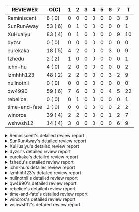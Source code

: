 |   REVIEWER    |  O(C)   | 1 | 2 | 3 | 4 | 5 | 6 | 7 | T  |
|---------------|---------|---|---|---|---|---|---|---|----|
| Reminiscent   |  8 ( 0) | 0 | 0 | 0 | 0 | 0 | 0 | 3 |  3 |
| SunRunAway    | 53 ( 6) | 0 | 1 | 0 | 0 | 0 | 0 | 0 |  1 |
| XuHuaiyu      | 83 ( 4) | 0 | 1 | 0 | 0 | 0 | 0 | 9 | 10 |
| dyzsr         |  0 ( 0) | 0 | 0 | 0 | 0 | 0 | 0 | 0 |  0 |
| eurekaka      | 18 ( 5) | 4 | 2 | 0 | 0 | 0 | 3 | 0 |  9 |
| fzhedu        |  2 ( 2) | 1 | 0 | 0 | 0 | 0 | 0 | 0 |  1 |
| ichn-hu       |  4 ( 0) | 2 | 0 | 0 | 0 | 0 | 0 | 0 |  2 |
| lzmhhh123     | 48 ( 2) | 2 | 2 | 0 | 0 | 0 | 3 | 2 |  9 |
| nullnotnil    |  0 ( 0) | 0 | 0 | 0 | 0 | 0 | 0 | 0 |  0 |
| qw4990        | 59 ( 6) | 7 | 6 | 0 | 0 | 0 | 4 | 5 | 22 |
| rebelice      |  0 ( 0) | 0 | 1 | 0 | 0 | 0 | 0 | 0 |  1 |
| time-and-fate |  2 ( 0) | 0 | 0 | 0 | 0 | 0 | 0 | 2 |  2 |
| winoros       | 39 ( 4) | 2 | 2 | 0 | 0 | 0 | 1 | 2 |  7 |
| wshwsh12      | 14 ( 4) | 3 | 0 | 0 | 0 | 0 | 0 | 6 |  9 |


<details> 
  <summary>Reminiscent's detailed review report</summary> 

## To Be Reviewed

|    REPO    |                                                               PR                                                                | C | LASTED |
|------------|---------------------------------------------------------------------------------------------------------------------------------|---|--------|
| tidb/21137 | [executor: specially handle empty input for apply's outer child aggregate (#20544)](https://github.com/pingcap/tidb/pull/21137) |   | 47d20h |
| tidb/21550 | [planner : fix unsigned_decimal_col=-int_cnst access index (#21198)](https://github.com/pingcap/tidb/pull/21550)                |   | 28d20h |
| tidb/21614 | [planner: do not propagate column eq with different column types (#21495)](https://github.com/pingcap/tidb/pull/21614)          |   | 27d14h |
| tidb/21896 | [planner: fix union doesn't handle collate correctly (#21854)](https://github.com/pingcap/tidb/pull/21896)                      |   | 15d19h |
| tidb/21936 | [expression: fix wrong type inferring for ceiling function. (#21920)](https://github.com/pingcap/tidb/pull/21936)               |   | 14d17h |
| tidb/21957 | [planner: fix unknown columns in join using below agg (#21922)](https://github.com/pingcap/tidb/pull/21957)                     |   | 13d23h |
| tidb/21964 | [planner: add plancodec id for all type TableScan/IndexScan. (#21935)](https://github.com/pingcap/tidb/pull/21964)              |   | 13d18h |
| tidb/22182 | [bindinfo: avoid duplicate bindings caused by concurrent baseline capture](https://github.com/pingcap/tidb/pull/22182)          |   | 18h    |


## Reviewed in Last 7 Days

|    REPO    |                                                             PR                                                              | C | D | R  |
|------------|-----------------------------------------------------------------------------------------------------------------------------|---|---|----|
| tidb/22104 | [executor: fix incompatible escape behaviors in `select into outfile` (#22100)](https://github.com/pingcap/tidb/pull/22104) |   | 7 | 0h |
| tidb/22103 | [executor: fix incompatible escape behaviors in `select into outfile` (#22100)](https://github.com/pingcap/tidb/pull/22103) |   | 7 | 0h |
| tidb/22100 | [executor: fix incompatible escape behaviors in `select into outfile`](https://github.com/pingcap/tidb/pull/22100)          |   | 7 | 0h |


</details> 


<details> 
  <summary>SunRunAway's detailed review report</summary> 

## To Be Reviewed

|     REPO     |                                                                      PR                                                                       | C | LASTED  |
|--------------|-----------------------------------------------------------------------------------------------------------------------------------------------|---|---------|
| docs-cn/4913 | [explain: add indexes](https://github.com/pingcap/docs-cn/pull/4913)                                                                          |   | 50d18h  |
| tidb/15370   | [planner,executor: Refactor Shuffle and implement parallel Sort](https://github.com/pingcap/tidb/pull/15370)                                  | Y | 297d19h |
| docs-cn/4933 | [explain: add joins](https://github.com/pingcap/docs-cn/pull/4933)                                                                            |   | 46d20h  |
| tidb/15462   | [executor: implement `graceHashJoin`](https://github.com/pingcap/tidb/pull/15462)                                                             | Y | 293d18h |
| tidb/16967   | [executor: Refactor Shuffle and implement parallel sort (executor part)](https://github.com/pingcap/tidb/pull/16967)                          | Y | 248d10h |
| tidb/17238   | [*: refactor table.Allocator to improve readability](https://github.com/pingcap/tidb/pull/17238)                                              |   | 235d18h |
| tidb/19120   | [executor: Concurrently fetch chunks and insert them to a concurrent hash table in hash build](https://github.com/pingcap/tidb/pull/19120)    |   | 147d21h |
| tidb/19178   | [executor: Refactor probe channel](https://github.com/pingcap/tidb/pull/19178)                                                                |   | 145d17h |
| tidb/19347   | [executor: support new syntax `create/drop binding for digest` for tidb dashboard usage](https://github.com/pingcap/tidb/pull/19347)          |   | 137d23h |
| tidb/19807   | [executor: parallel evaluation for hash aggregate distinct](https://github.com/pingcap/tidb/pull/19807)                                       |   | 123d11h |
| tidb/19900   | [executor: enable inline projection for sort&topN](https://github.com/pingcap/tidb/pull/19900)                                                | Y | 118d18h |
| tidb/20140   | [expressions: Support `bin-to-uuid` and `uuid-to-bin`](https://github.com/pingcap/tidb/pull/20140)                                            |   | 105d22h |
| tidb/20220   | [*: new secondary index value format](https://github.com/pingcap/tidb/pull/20220)                                                             |   | 102d17h |
| tidb/20316   | [docs/design: add design doc for index usage information](https://github.com/pingcap/tidb/pull/20316)                                         |   | 97d17h  |
| tidb/20335   | [planner, executor: enable inline projection for Selection](https://github.com/pingcap/tidb/pull/20335)                                       | Y | 94d18h  |
| tidb/20360   | [planner: refine explain info for batch cop](https://github.com/pingcap/tidb/pull/20360)                                                      |   | 88d22h  |
| tidb/20397   | [parser: replace ast.SelectLockInShareMode with ast.SelectLockForShare](https://github.com/pingcap/tidb/pull/20397)                           |   | 86d18h  |
| tidb/20615   | [utils: Avoid panic when getting memory](https://github.com/pingcap/tidb/pull/20615)                                                          |   | 74d2h   |
| tidb/20689   | [expression: make TIME function compatible with MySQL (#19158)](https://github.com/pingcap/tidb/pull/20689)                                   |   | 69d21h  |
| tidb/20752   | [*: trace statsCache and preparePlanCache by Global memory tracker.](https://github.com/pingcap/tidb/pull/20752)                              |   | 64d23h  |
| tidb/20765   | [planner: support stable result mode](https://github.com/pingcap/tidb/pull/20765)                                                             |   | 64d17h  |
| tidb/21137   | [executor: specially handle empty input for apply's outer child aggregate (#20544)](https://github.com/pingcap/tidb/pull/21137)               |   | 47d20h  |
| tidb/21207   | [planner: fix the inappropriate out-of-range range estimation rule](https://github.com/pingcap/tidb/pull/21207)                               |   | 43d19h  |
| tidb/21277   | [executor: fix split table with large integers](https://github.com/pingcap/tidb/pull/21277)                                                   |   | 41d20h  |
| tidb/21310   | [types: convert string to MySQL BIT correctly](https://github.com/pingcap/tidb/pull/21310)                                                    |   | 40d22h  |
| tidb/21364   | [expression: Add test cases to cover the cases when invalid int value is casted as TIME (#18653)](https://github.com/pingcap/tidb/pull/21364) |   | 37d1h   |
| tidb/21381   | [*: optimize analyze cluster index table](https://github.com/pingcap/tidb/pull/21381)                                                         |   | 36d17h  |
| tidb/21386   | [expression: Disable cast decimal as string push down to TiFlash](https://github.com/pingcap/tidb/pull/21386)                                 |   | 36d16h  |
| tidb/21443   | [*: Let binary literal can be convert to enum and set (#20789)](https://github.com/pingcap/tidb/pull/21443)                                   |   | 34d14h  |
| tidb/21504   | [planner: fix invalid convert type in between...and... (#19820)](https://github.com/pingcap/tidb/pull/21504)                                  | Y | 32d15h  |
| tidb/21546   | [planner: do not push down the aggregation function with correlated column (#21453)](https://github.com/pingcap/tidb/pull/21546)              |   | 28d23h  |
| tidb/21573   | [expression: fix incorrect result of IsTrue function for time types (#21534)](https://github.com/pingcap/tidb/pull/21573)                     |   | 28d13h  |
| tidb/21810   | [expression: handle hybrid field types for where clause (#21724)](https://github.com/pingcap/tidb/pull/21810)                                 |   | 21d18h  |
| tidb/21813   | [expression: handle tp.flen overflow in to_base64 function (#20947)](https://github.com/pingcap/tidb/pull/21813)                              |   | 21d17h  |
| tidb/21834   | [planner: enhanced index range calculation plan](https://github.com/pingcap/tidb/pull/21834)                                                  |   | 20d19h  |
| tidb/21876   | [planner: bypass the DNF restriction if index merge hint is specified (#20799)](https://github.com/pingcap/tidb/pull/21876)                   |   | 18d20h  |
| tidb/21877   | [planner: fix correlated aggregates which should be evaluated in outer query (#21431)](https://github.com/pingcap/tidb/pull/21877)            |   | 18d19h  |
| tidb/21878   | [planner: do not push down lock to pointGet/bacthPointGet when selection exists](https://github.com/pingcap/tidb/pull/21878)                  |   | 18d18h  |
| tidb/21890   | [*: redact some error code, part(3/3) (#21866)](https://github.com/pingcap/tidb/pull/21890)                                                   |   | 16d15h  |
| tidb/21936   | [expression: fix wrong type inferring for ceiling function. (#21920)](https://github.com/pingcap/tidb/pull/21936)                             |   | 14d17h  |
| tidb/21956   | [planner/preprocessor: disallow into-outfile clause in some place](https://github.com/pingcap/tidb/pull/21956)                                |   | 13d23h  |
| tidb/21960   | [types: Regard `TypeNewDecimal` as not a `hasVariantFieldLength` type. (#21849)](https://github.com/pingcap/tidb/pull/21960)                  |   | 13d21h  |
| tidb/22026   | [expression: separated arithmeticPlusIntSig](https://github.com/pingcap/tidb/pull/22026)                                                      |   | 11d20h  |
| tidb/22043   | [planner, executor: enhance the limit pushdown rule.](https://github.com/pingcap/tidb/pull/22043)                                             |   | 9d11h   |
| tidb/22089   | [executor: fix signed cluster index behavior (#22085)](https://github.com/pingcap/tidb/pull/22089)                                            |   | 6d23h   |
| tidb/22104   | [executor: fix incompatible escape behaviors in `select into outfile` (#22100)](https://github.com/pingcap/tidb/pull/22104)                   |   | 6d17h   |
| tidb/22106   | [executor: avoid log duplicate index name in slow-log (#22057)](https://github.com/pingcap/tidb/pull/22106)                                   |   | 6d14h   |
| tidb/22107   | [executor: avoid log duplicate index name in slow-log (#22057)](https://github.com/pingcap/tidb/pull/22107)                                   |   | 6d14h   |
| tidb/22114   | [test: fix globalkilltest (#21987)](https://github.com/pingcap/tidb/pull/22114)                                                               |   | 6d12h   |
| tidb/22120   | [executor: fix `update ignore` into not exists partition (#21984)](https://github.com/pingcap/tidb/pull/22120)                                |   | 5d23h   |
| tidb/22136   | [executor: improve the runtime stats of index lookup reader (#21982)](https://github.com/pingcap/tidb/pull/22136)                             |   | 5d17h   |
| tidb/22152   | [planner: check index valid while forUpdateRead](https://github.com/pingcap/tidb/pull/22152)                                                  |   | 1d18h   |
| tidb/22181   | [planner, expression: fix error when using IN combined with subquery (#22080)](https://github.com/pingcap/tidb/pull/22181)                    |   | 18h     |


## Reviewed in Last 7 Days

|   REPO    |                                     PR                                     | C | D |   R   |
|-----------|----------------------------------------------------------------------------|---|---|-------|
| docs/4565 | [tidb: add doc for global kill](https://github.com/pingcap/docs/pull/4565) |   | 2 | 2d14h |


</details> 


<details> 
  <summary>XuHuaiyu's detailed review report</summary> 

## To Be Reviewed

|    REPO    |                                                                              PR                                                                              | C | LASTED  |
|------------|--------------------------------------------------------------------------------------------------------------------------------------------------------------|---|---------|
| tidb/19292 | [planner: suppport left join in join reorder](https://github.com/pingcap/tidb/pull/19292)                                                                    |   | 139d17h |
| docs/4565  | [tidb: add doc for global kill](https://github.com/pingcap/docs/pull/4565)                                                                                   |   | 4d9h    |
| tidb/19900 | [executor: enable inline projection for sort&topN](https://github.com/pingcap/tidb/pull/19900)                                                               | Y | 118d18h |
| tidb/20040 | [planner, expression: take NullFlag into consideration when optimize the `int non-const` <cmp > `non-int const`](https://github.com/pingcap/tidb/pull/20040) | Y | 111d14h |
| tidb/20140 | [expressions: Support `bin-to-uuid` and `uuid-to-bin`](https://github.com/pingcap/tidb/pull/20140)                                                           |   | 105d22h |
| tidb/20311 | [expression: fix overflow error when convert bit to int64 (#20266)](https://github.com/pingcap/tidb/pull/20311)                                              |   | 97d21h  |
| tidb/20350 | [executor: support read global indexes in IndexMergeReader and index join](https://github.com/pingcap/tidb/pull/20350)                                       | Y | 91d14h  |
| tidb/20505 | [*: Add metrics for oom-action and sql memory usage.](https://github.com/pingcap/tidb/pull/20505)                                                            |   | 78d19h  |
| tidb/20576 | [*: fix stats feedback after tableReader handle multiple ranges](https://github.com/pingcap/tidb/pull/20576)                                                 |   | 76d13h  |
| tidb/20613 | [executor: fix issue of hash join fetch time inaccurate](https://github.com/pingcap/tidb/pull/20613)                                                         |   | 74d13h  |
| tidb/20752 | [*: trace statsCache and preparePlanCache by Global memory tracker.](https://github.com/pingcap/tidb/pull/20752)                                             |   | 64d23h  |
| tidb/20790 | [collation: add pinyin collation for chinese charset support](https://github.com/pingcap/tidb/pull/20790)                                                    |   | 63d21h  |
| tidb/20793 | [planner, executor: enable inline projection for Apply](https://github.com/pingcap/tidb/pull/20793)                                                          |   | 63d21h  |
| tidb/20905 | [planner: fix statement-optimize not work in `TryFastPlan`](https://github.com/pingcap/tidb/pull/20905)                                                      |   | 60d17h  |
| tidb/20972 | [expression: POC implementation of Vitess hashing algorithm.](https://github.com/pingcap/tidb/pull/20972)                                                    |   | 56d1h   |
| tidb/21064 | [planner, executor: fix cast not check error](https://github.com/pingcap/tidb/pull/21064)                                                                    |   | 51d9h   |
| tidb/21149 | [executor:Add runtime stat for IndexMergeReaderExecutor (#20653)](https://github.com/pingcap/tidb/pull/21149)                                                |   | 47d15h  |
| tidb/21155 | [util/chunk: fix slice out of bound panic](https://github.com/pingcap/tidb/pull/21155)                                                                       |   | 47d12h  |
| tidb/21228 | [executor: return the result immediately when combining LIMIT row_count with DISTINCT](https://github.com/pingcap/tidb/pull/21228)                           |   | 43d14h  |
| tidb/21304 | [executor: Add the HashAggExec runtime information (#20577)](https://github.com/pingcap/tidb/pull/21304)                                                     |   | 41d12h  |
| tidb/21334 | [*: make rollback work on user-defined variables](https://github.com/pingcap/tidb/pull/21334)                                                                |   | 40d14h  |
| tidb/21340 | [executor: initialize expensive query handler on domain creation](https://github.com/pingcap/tidb/pull/21340)                                                |   | 40d0h   |
| tidb/21425 | [planner: natural join not consider rowid and null eq not propagate (#21328)](https://github.com/pingcap/tidb/pull/21425)                                    |   | 34d22h  |
| tidb/21459 | [planner: push down projection for tiflash](https://github.com/pingcap/tidb/pull/21459)                                                                      |   | 33d22h  |
| tidb/21473 | [ddl: check the generated column offset when modifies column (#21458)](https://github.com/pingcap/tidb/pull/21473)                                           |   | 33d17h  |
| tidb/21476 | [planner: check for decimal format in cast expr (#20836)](https://github.com/pingcap/tidb/pull/21476)                                                        |   | 33d16h  |
| tidb/21477 | [planner: check for decimal format in cast expr (#20836)](https://github.com/pingcap/tidb/pull/21477)                                                        |   | 33d16h  |
| tidb/21483 | [executor, store/tikv: locks exist keys for point_get & batch_point_get (#21229)](https://github.com/pingcap/tidb/pull/21483)                                |   | 33d13h  |
| tidb/21488 | [planner: fix ambiguous field when resolve having expr  (#21165)](https://github.com/pingcap/tidb/pull/21488)                                                |   | 32d23h  |
| tidb/21504 | [planner: fix invalid convert type in between...and... (#19820)](https://github.com/pingcap/tidb/pull/21504)                                                 | Y | 32d15h  |
| tidb/21532 | [expression: set IsBooleanFlag for boolean scalar functions (#20706)](https://github.com/pingcap/tidb/pull/21532)                                            |   | 29d17h  |
| tidb/21536 | [executor: add slow-log file meta cache to avoid repeat read file meta information](https://github.com/pingcap/tidb/pull/21536)                              |   | 29d15h  |
| tidb/21550 | [planner : fix unsigned_decimal_col=-int_cnst access index (#21198)](https://github.com/pingcap/tidb/pull/21550)                                             |   | 28d20h  |
| tidb/21564 | [ddl: fix Incorrect behavior of NO_ZERO_DATE when altering table](https://github.com/pingcap/tidb/pull/21564)                                                |   | 28d16h  |
| tidb/21573 | [expression: fix incorrect result of IsTrue function for time types (#21534)](https://github.com/pingcap/tidb/pull/21573)                                    |   | 28d13h  |
| tidb/21590 | [expression: fix compatibility behaviors in sec_to_time with MySQL  (#21555)](https://github.com/pingcap/tidb/pull/21590)                                    |   | 27d21h  |
| tidb/21593 | [expression: fix convert number base for hybrid type (#21554)](https://github.com/pingcap/tidb/pull/21593)                                                   |   | 27d20h  |
| tidb/21602 | [expression: not evaluate time addition for timestamp with 2 args if 1st arg's year is zero (#21572)](https://github.com/pingcap/tidb/pull/21602)            |   | 27d17h  |
| tidb/21608 | [expression: fix error "invalid time format: '{0 0 0 0 0 0 0}'" for timestampAdd (#21591)](https://github.com/pingcap/tidb/pull/21608)                       |   | 27d16h  |
| tidb/21610 | [*: remove needless InInsertStmt (#19787)](https://github.com/pingcap/tidb/pull/21610)                                                                       |   | 27d15h  |
| tidb/21614 | [planner: do not propagate column eq with different column types (#21495)](https://github.com/pingcap/tidb/pull/21614)                                       |   | 27d14h  |
| tidb/21626 | [test: convert test to benchmard test to make ci stable (#21616)](https://github.com/pingcap/tidb/pull/21626)                                                |   | 26d23h  |
| tidb/21635 | [expression: handle invalid argument for addtime and subtime function  (#21600)](https://github.com/pingcap/tidb/pull/21635)                                 |   | 26d20h  |
| tidb/21673 | [expression, types: fix unexpected result from TIME() when fsp digits > 6 (#21652)](https://github.com/pingcap/tidb/pull/21673)                              |   | 25d17h  |
| tidb/21676 | [expression: fix compatibility of extract day_time unit functions (#21601)](https://github.com/pingcap/tidb/pull/21676)                                      |   | 25d17h  |
| tidb/21680 | [planner: report error when ORDER BY conflicts with DISTINCT (#21286)](https://github.com/pingcap/tidb/pull/21680)                                           |   | 25d16h  |
| tidb/21697 | [planner: check for only_full_group_by in ORDER BY and HAVING (#21216)](https://github.com/pingcap/tidb/pull/21697)                                          |   | 22d20h  |
| tidb/21711 | [expression: Fix unexpected panic when using IF function. (#21132)](https://github.com/pingcap/tidb/pull/21711)                                              |   | 22d17h  |
| tidb/21714 | [planner: fix the coercibility of the cast function (#21705)](https://github.com/pingcap/tidb/pull/21714)                                                    |   | 22d17h  |
| tidb/21718 | [types: fix compare object json type (#21703)](https://github.com/pingcap/tidb/pull/21718)                                                                   |   | 22d16h  |
| tidb/21785 | [types: fix compare float64 with float64 in json (#21709)](https://github.com/pingcap/tidb/pull/21785)                                                       |   | 21d22h  |
| tidb/21808 | [planner: fix the fail when we compare multi fields in the subquery (#21699)](https://github.com/pingcap/tidb/pull/21808)                                    |   | 21d18h  |
| tidb/21810 | [expression: handle hybrid field types for where clause (#21724)](https://github.com/pingcap/tidb/pull/21810)                                                |   | 21d18h  |
| tidb/21813 | [expression: handle tp.flen overflow in to_base64 function (#20947)](https://github.com/pingcap/tidb/pull/21813)                                             |   | 21d17h  |
| tidb/21839 | [planner/core: add 'split table using statistics' statement](https://github.com/pingcap/tidb/pull/21839)                                                     |   | 20d15h  |
| tidb/21853 | [expression: fix compatibility behaviors in time_format with MySQL (#21559)](https://github.com/pingcap/tidb/pull/21853)                                     |   | 19d19h  |
| tidb/21870 | [types: report error for json object with key length >= 65536 (#21779)](https://github.com/pingcap/tidb/pull/21870)                                          |   | 18d23h  |
| tidb/21874 | [expression:truncate decimal value instead of return error (#21691)](https://github.com/pingcap/tidb/pull/21874)                                             |   | 18d20h  |
| tidb/21877 | [planner: fix correlated aggregates which should be evaluated in outer query (#21431)](https://github.com/pingcap/tidb/pull/21877)                           |   | 18d19h  |
| tidb/21896 | [planner: fix union doesn't handle collate correctly (#21854)](https://github.com/pingcap/tidb/pull/21896)                                                   |   | 15d19h  |
| tidb/21916 | [server: double type column from table should ignore its decimal (#21788)](https://github.com/pingcap/tidb/pull/21916)                                       |   | 14d23h  |
| tidb/21924 | [expression: fix type infer for tidb's builtin compare(least and greatest) (#21150)](https://github.com/pingcap/tidb/pull/21924)                             |   | 14d19h  |
| tidb/21936 | [expression: fix wrong type inferring for ceiling function. (#21920)](https://github.com/pingcap/tidb/pull/21936)                                            |   | 14d17h  |
| tidb/21957 | [planner: fix unknown columns in join using below agg (#21922)](https://github.com/pingcap/tidb/pull/21957)                                                  |   | 13d23h  |
| tidb/21958 | [expression: fix comparing json with string (#21903)](https://github.com/pingcap/tidb/pull/21958)                                                            |   | 13d22h  |
| tidb/21964 | [planner: add plancodec id for all type TableScan/IndexScan. (#21935)](https://github.com/pingcap/tidb/pull/21964)                                           |   | 13d18h  |
| tidb/21972 | [executor: throw error when prepared statement is execute, deallocate or prepare (#21962)](https://github.com/pingcap/tidb/pull/21972)                       |   | 13d16h  |
| tidb/22013 | [executor: fix unstable test Issue16696 (#22009)](https://github.com/pingcap/tidb/pull/22013)                                                                |   | 12d17h  |
| tidb/22014 | [executor: fix unstable test Issue16696 (#22009)](https://github.com/pingcap/tidb/pull/22014)                                                                |   | 12d17h  |
| tidb/22107 | [executor: avoid log duplicate index name in slow-log (#22057)](https://github.com/pingcap/tidb/pull/22107)                                                  |   | 6d14h   |
| tidb/22118 | [planner: check if columns count matches for batch point get in TryFastPlan (#22044)](https://github.com/pingcap/tidb/pull/22118)                            |   | 5d23h   |
| tidb/22119 | [executor: fix `update ignore` into not exists partition (#21984)](https://github.com/pingcap/tidb/pull/22119)                                               |   | 5d23h   |
| tidb/22120 | [executor: fix `update ignore` into not exists partition (#21984)](https://github.com/pingcap/tidb/pull/22120)                                               |   | 5d23h   |
| tidb/22131 | [privilege: remove leading and trailing space when create user and role](https://github.com/pingcap/tidb/pull/22131)                                         |   | 5d19h   |
| tidb/22136 | [executor: improve the runtime stats of index lookup reader (#21982)](https://github.com/pingcap/tidb/pull/22136)                                            |   | 5d17h   |
| tidb/22141 | [store: trace `loadRegion` to see the PD region cache loading (#22092)](https://github.com/pingcap/tidb/pull/22141)                                          |   | 2d0h    |
| tidb/22142 | [store: trace `loadRegion` to see the PD region cache loading (#22092)](https://github.com/pingcap/tidb/pull/22142)                                          |   | 2d0h    |
| tidb/22143 | [expression: return correct results for user variables of datetime type (#22078)](https://github.com/pingcap/tidb/pull/22143)                                |   | 1d23h   |
| tidb/22148 | [session: set process info before building plan (#22101)](https://github.com/pingcap/tidb/pull/22148)                                                        |   | 1d19h   |
| tidb/22149 | [session: set process info before building plan (#22101)](https://github.com/pingcap/tidb/pull/22149)                                                        |   | 1d19h   |
| tidb/22153 | [executor: refine bigint unsigned primary key duplicate error](https://github.com/pingcap/tidb/pull/22153)                                                   |   | 1d18h   |
| tidb/22173 | [expression: fix unexpected panic when doing isNullRejected check](https://github.com/pingcap/tidb/pull/22173)                                               |   | 21h     |
| tidb/22186 | [executor: fix select into outfile with year type column has no data (#22175)](https://github.com/pingcap/tidb/pull/22186)                                   |   | 16h     |


## Reviewed in Last 7 Days

|    REPO    |                                                               PR                                                               | C | D |   R   |
|------------|--------------------------------------------------------------------------------------------------------------------------------|---|---|-------|
| tidb/22101 | [session: set process info before building plan](https://github.com/pingcap/tidb/pull/22101)                                   |   | 2 | 4d18h |
| tidb/22111 | [config, session: promise the compatibility of oom-action when upgrading (#22102)](https://github.com/pingcap/tidb/pull/22111) |   | 7 | 1h    |
| tidb/22115 | [util: add cache for mem info in container (#22109)](https://github.com/pingcap/tidb/pull/22115)                               |   | 7 | 0h    |
| tidb/22112 | [bootstrap: add mysql.user columns for parser#1121 (#21856)](https://github.com/pingcap/tidb/pull/22112)                       |   | 7 | 0h    |
| tidb/22104 | [executor: fix incompatible escape behaviors in `select into outfile` (#22100)](https://github.com/pingcap/tidb/pull/22104)    |   | 7 | 2h    |
| tidb/22103 | [executor: fix incompatible escape behaviors in `select into outfile` (#22100)](https://github.com/pingcap/tidb/pull/22103)    |   | 7 | 2h    |
| tidb/22100 | [executor: fix incompatible escape behaviors in `select into outfile`](https://github.com/pingcap/tidb/pull/22100)             |   | 7 | 0h    |
| tidb/22095 | [select into outfile `untime error: index out of range` (#22038)](https://github.com/pingcap/tidb/pull/22095)                  |   | 7 | 1h    |
| tidb/22094 | [select into outfile `untime error: index out of range` (#22038)](https://github.com/pingcap/tidb/pull/22094)                  |   | 7 | 1h    |
| tidb/22038 | [select into outfile `untime error: index out of range`](https://github.com/pingcap/tidb/pull/22038)                           |   | 7 | 4d17h |


</details> 


<details> 
  <summary>dyzsr's detailed review report</summary> 

## To Be Reviewed

| REPO | PR | C | LASTED |
|------|----|---|--------|


## Reviewed in Last 7 Days

| REPO | PR | C | D | R |
|------|----|---|---|---|


</details> 


<details> 
  <summary>eurekaka's detailed review report</summary> 

## To Be Reviewed

|    REPO    |                                                                  PR                                                                  | C | LASTED  |
|------------|--------------------------------------------------------------------------------------------------------------------------------------|---|---------|
| tidb/14729 | [planner: fix constant propagation for PredicatePushDown](https://github.com/pingcap/tidb/pull/14729)                                | Y | 329d18h |
| tidb/14831 | [planner/cascades: add implementationRule for IndexLookUpJoin](https://github.com/pingcap/tidb/pull/14831)                           |   | 322d18h |
| tidb/15090 | [planner/cascades: refine the row count estimation of TiKV layer Selection](https://github.com/pingcap/tidb/pull/15090)              |   | 308d18h |
| tidb/15157 | [planner/cascades: implement `HashCode` method for all the LogicalPlans](https://github.com/pingcap/tidb/pull/15157)                 | Y | 306d15h |
| tidb/15335 | [planner/cascades: add transformation rule PullAggregationUpApply & EliminateMaxOneRow](https://github.com/pingcap/tidb/pull/15335)  |   | 299d18h |
| tidb/15370 | [planner,executor: Refactor Shuffle and implement parallel Sort](https://github.com/pingcap/tidb/pull/15370)                         | Y | 297d19h |
| tidb/17276 | [planner/cascades: add rule InjectProjectionBelowSort](https://github.com/pingcap/tidb/pull/17276)                                   | Y | 232d9h  |
| tidb/18882 | [planner, executor: add explain for `MetricSummaryTableExtractor`](https://github.com/pingcap/tidb/pull/18882)                       | Y | 159d18h |
| tidb/19347 | [executor: support new syntax `create/drop binding for digest` for tidb dashboard usage](https://github.com/pingcap/tidb/pull/19347) |   | 137d23h |
| tidb/20580 | [statistics: add bucket ndv for index histogram](https://github.com/pingcap/tidb/pull/20580)                                         |   | 75d21h  |
| tidb/20877 | [statistics: collect index usage information](https://github.com/pingcap/tidb/pull/20877)                                            |   | 61d17h  |
| tidb/21444 | [planner: ignore anonymous index while tiflash replica is available](https://github.com/pingcap/tidb/pull/21444)                     |   | 34d12h  |
| tidb/21459 | [planner: push down projection for tiflash](https://github.com/pingcap/tidb/pull/21459)                                              |   | 33d22h  |
| tidb/21488 | [planner: fix ambiguous field when resolve having expr  (#21165)](https://github.com/pingcap/tidb/pull/21488)                        |   | 32d23h  |
| tidb/21573 | [expression: fix incorrect result of IsTrue function for time types (#21534)](https://github.com/pingcap/tidb/pull/21573)            |   | 28d13h  |
| tidb/21680 | [planner: report error when ORDER BY conflicts with DISTINCT (#21286)](https://github.com/pingcap/tidb/pull/21680)                   |   | 25d16h  |
| tidb/21697 | [planner: check for only_full_group_by in ORDER BY and HAVING (#21216)](https://github.com/pingcap/tidb/pull/21697)                  |   | 22d20h  |
| tidb/21994 | [range: fix overflow value access index ](https://github.com/pingcap/tidb/pull/21994)                                                |   | 12d23h  |


## Reviewed in Last 7 Days

|    REPO     |                                                              PR                                                               | C | D |   R    |
|-------------|-------------------------------------------------------------------------------------------------------------------------------|---|---|--------|
| tidb/22169  | [statistics: fix stack overflow when use DNF expr immediately after add column](https://github.com/pingcap/tidb/pull/22169)   |   | 1 | 4h     |
| tidb/21275  | [*: rewrite origin SQL with default DB for SQL bindings](https://github.com/pingcap/tidb/pull/21275)                          |   | 1 | 41d3h  |
| tidb/14412  | [executor, planner: ON DUPLICATE UPDATE can refer to un-project col](https://github.com/pingcap/tidb/pull/14412)              |   | 1 | 362d0h |
| tidb/22080  | [planner, expression: fix error when using IN combined with subquery](https://github.com/pingcap/tidb/pull/22080)             |   | 1 | 6d17h  |
| tidb/22086  | [planner/core: fix a bug of adding enforcer.](https://github.com/pingcap/tidb/pull/22086)                                     |   | 2 | 5d17h  |
| parser/1146 | [yy_parser: enable supportWindowFunc by default (#986)](https://github.com/pingcap/parser/pull/1146)                          |   | 2 | 0h     |
| tidb/22124  | [planner: avoid using index_merge when there are multiple table filters (#22122)](https://github.com/pingcap/tidb/pull/22124) |   | 6 | 0h     |
| tidb/22125  | [planner: avoid using index_merge when there are multiple table filters (#22122)](https://github.com/pingcap/tidb/pull/22125) |   | 6 | 0h     |
| tidb/22122  | [planner: avoid using index_merge when there are multiple table filters](https://github.com/pingcap/tidb/pull/22122)          |   | 6 | 1h     |


</details> 


<details> 
  <summary>fzhedu's detailed review report</summary> 

## To Be Reviewed

|    REPO    |                                                   PR                                                   | C | LASTED  |
|------------|--------------------------------------------------------------------------------------------------------|---|---------|
| tidb/19845 | [expression:fix FORMAT compatibility issue #11206](https://github.com/pingcap/tidb/pull/19845)         | Y | 120d16h |
| tidb/20117 | [optimizer: fix issue on incorrect result of natural join](https://github.com/pingcap/tidb/pull/20117) | Y | 106d21h |


## Reviewed in Last 7 Days

|    REPO    |                                                 PR                                                 | C | D |   R   |
|------------|----------------------------------------------------------------------------------------------------|---|---|-------|
| tidb/22053 | [execution: support explain analyze in mpp execution.](https://github.com/pingcap/tidb/pull/22053) |   | 1 | 7d23h |


</details> 


<details> 
  <summary>ichn-hu's detailed review report</summary> 

## To Be Reviewed

|    REPO    |                                                            PR                                                            | C | LASTED  |
|------------|--------------------------------------------------------------------------------------------------------------------------|---|---------|
| tidb/18312 | [expression: fix compatible problem with mysql when parse datetime](https://github.com/pingcap/tidb/pull/18312)          |   | 188d17h |
| tidb/21676 | [expression: fix compatibility of extract day_time unit functions (#21601)](https://github.com/pingcap/tidb/pull/21676)  |   | 25d17h  |
| tidb/21850 | [expression: add implicit eval int and real for function dayname (#21806)](https://github.com/pingcap/tidb/pull/21850)   |   | 19d19h  |
| tidb/21853 | [expression: fix compatibility behaviors in time_format with MySQL (#21559)](https://github.com/pingcap/tidb/pull/21853) |   | 19d19h  |


## Reviewed in Last 7 Days

|    REPO    |                                                        PR                                                         | C | D |   R   |
|------------|-------------------------------------------------------------------------------------------------------------------|---|---|-------|
| tidb/21310 | [types: convert string to MySQL BIT correctly](https://github.com/pingcap/tidb/pull/21310)                        |   | 1 | 40d2h |
| tidb/22175 | [executor: fix select into outfile with year type column has no data](https://github.com/pingcap/tidb/pull/22175) |   | 1 | 0h    |


</details> 


<details> 
  <summary>lzmhhh123's detailed review report</summary> 

## To Be Reviewed

|     REPO     |                                                                    PR                                                                     | C | LASTED  |
|--------------|-------------------------------------------------------------------------------------------------------------------------------------------|---|---------|
| tidb/14729   | [planner: fix constant propagation for PredicatePushDown](https://github.com/pingcap/tidb/pull/14729)                                     | Y | 329d18h |
| docs-cn/4913 | [explain: add indexes](https://github.com/pingcap/docs-cn/pull/4913)                                                                      |   | 50d18h  |
| tidb/17414   | [add curCost based join reorder algorithm](https://github.com/pingcap/tidb/pull/17414)                                                    |   | 224d18h |
| tidb/19347   | [executor: support new syntax `create/drop binding for digest` for tidb dashboard usage](https://github.com/pingcap/tidb/pull/19347)      |   | 137d23h |
| tidb/19698   | [*: update test cases to support new collation enabled by default](https://github.com/pingcap/tidb/pull/19698)                            |   | 125d23h |
| tidb/20044   | [expression: Add column nullability checking before "refine args"](https://github.com/pingcap/tidb/pull/20044)                            | Y | 111d7h  |
| tidb/20444   | [expression: add json_merge_patch](https://github.com/pingcap/tidb/pull/20444)                                                            |   | 83d21h  |
| tidb/20465   | [expression: add uuidShortFunction](https://github.com/pingcap/tidb/pull/20465)                                                           |   | 82d20h  |
| tidb/20505   | [*: Add metrics for oom-action and sql memory usage.](https://github.com/pingcap/tidb/pull/20505)                                         |   | 78d19h  |
| tidb/20618   | [planner: fix update generated columns error](https://github.com/pingcap/tidb/pull/20618)                                                 |   | 73d20h  |
| tidb/20642   | [executor: modify admin executors to support partitioned table with global index](https://github.com/pingcap/tidb/pull/20642)             |   | 71d16h  |
| tidb/20825   | [executor: add diagnosis rule to check Transparent Huge Pages(THP) enabled (#20611)](https://github.com/pingcap/tidb/pull/20825)          |   | 62d19h  |
| tidb/20903   | [planner: fix confused and unnecessary double-projection in plans.](https://github.com/pingcap/tidb/pull/20903)                           |   | 60d17h  |
| tidb/21018   | [planner: don't push down null sensitive join conditions (#19620)](https://github.com/pingcap/tidb/pull/21018)                            |   | 54d17h  |
| tidb/21051   | [executor: change read slow-log file module to concurrent](https://github.com/pingcap/tidb/pull/21051)                                    |   | 53d14h  |
| tidb/21137   | [executor: specially handle empty input for apply's outer child aggregate (#20544)](https://github.com/pingcap/tidb/pull/21137)           |   | 47d20h  |
| tidb/21195   | [brie: integrate lightning to suport IMPORT statement](https://github.com/pingcap/tidb/pull/21195)                                        |   | 43d23h  |
| tidb/21275   | [*: rewrite origin SQL with default DB for SQL bindings](https://github.com/pingcap/tidb/pull/21275)                                      |   | 41d22h  |
| tidb/21334   | [*: make rollback work on user-defined variables](https://github.com/pingcap/tidb/pull/21334)                                             |   | 40d14h  |
| tidb/21347   | [session: make rollback work on global variables](https://github.com/pingcap/tidb/pull/21347)                                             |   | 39d20h  |
| tidb/21401   | [expression: incompatibility with MySQL for ADDTIME()](https://github.com/pingcap/tidb/pull/21401)                                        |   | 36d12h  |
| tidb/21404   | [planner: fix unexpected bad plan when IndexJoin inner side estRow is 0. (#21084)](https://github.com/pingcap/tidb/pull/21404)            |   | 35d23h  |
| tidb/21444   | [planner: ignore anonymous index while tiflash replica is available](https://github.com/pingcap/tidb/pull/21444)                          |   | 34d12h  |
| tidb/21487   | [*: ensure TABLE statement works](https://github.com/pingcap/tidb/pull/21487)                                                             |   | 33d5h   |
| tidb/21641   | [executor: Fix pessimistic lock doesn't work on the partition table for subquery/joins](https://github.com/pingcap/tidb/pull/21641)       |   | 26d18h  |
| tidb/21651   | [planner: allow filter condition pushing down to IndexScan for prefix index](https://github.com/pingcap/tidb/pull/21651)                  |   | 26d14h  |
| tidb/21680   | [planner: report error when ORDER BY conflicts with DISTINCT (#21286)](https://github.com/pingcap/tidb/pull/21680)                        |   | 25d16h  |
| tidb/21711   | [expression: Fix unexpected panic when using IF function. (#21132)](https://github.com/pingcap/tidb/pull/21711)                           |   | 22d17h  |
| tidb/21808   | [planner: fix the fail when we compare multi fields in the subquery (#21699)](https://github.com/pingcap/tidb/pull/21808)                 |   | 21d18h  |
| tidb/21842   | [planner: Shuffle hash agg](https://github.com/pingcap/tidb/pull/21842)                                                                   |   | 20d10h  |
| tidb/21850   | [expression: add implicit eval int and real for function dayname (#21806)](https://github.com/pingcap/tidb/pull/21850)                    |   | 19d19h  |
| tidb/21853   | [expression: fix compatibility behaviors in time_format with MySQL (#21559)](https://github.com/pingcap/tidb/pull/21853)                  |   | 19d19h  |
| tidb/21870   | [types: report error for json object with key length >= 65536 (#21779)](https://github.com/pingcap/tidb/pull/21870)                       |   | 18d23h  |
| tidb/21877   | [planner: fix correlated aggregates which should be evaluated in outer query (#21431)](https://github.com/pingcap/tidb/pull/21877)        |   | 18d19h  |
| tidb/21924   | [expression: fix type infer for tidb's builtin compare(least and greatest) (#21150)](https://github.com/pingcap/tidb/pull/21924)          |   | 14d19h  |
| tidb/21954   | [planner/cascades: add rule `PushSelDownApply`](https://github.com/pingcap/tidb/pull/21954)                                               |   | 13d23h  |
| tidb/21972   | [executor: throw error when prepared statement is execute, deallocate or prepare (#21962)](https://github.com/pingcap/tidb/pull/21972)    |   | 13d16h  |
| tidb/22022   | [planner/codec: fix issue of decode plan error cause by without escape special char (#21937)](https://github.com/pingcap/tidb/pull/22022) |   | 12d0h   |
| tidb/22053   | [execution: support explain analyze in mpp execution.](https://github.com/pingcap/tidb/pull/22053)                                        |   | 8d18h   |
| tidb/22089   | [executor: fix signed cluster index behavior (#22085)](https://github.com/pingcap/tidb/pull/22089)                                        |   | 6d23h   |
| tidb/22124   | [planner: avoid using index_merge when there are multiple table filters (#22122)](https://github.com/pingcap/tidb/pull/22124)             |   | 5d21h   |
| tidb/22126   | [*: add `sys` schema, `sys.SCHEMA_UNUSED_INDEXES` view and `sys.SCHEMA_INDEX_USAGE` view](https://github.com/pingcap/tidb/pull/22126)     |   | 5d20h   |
| tidb/22130   | [planner: join reorder should not change the order of output columns (#16852)](https://github.com/pingcap/tidb/pull/22130)                |   | 5d19h   |
| tidb/22137   | [expression: separated arithmeticModIntSig](https://github.com/pingcap/tidb/pull/22137)                                                   |   | 5d12h   |
| tidb/22148   | [session: set process info before building plan (#22101)](https://github.com/pingcap/tidb/pull/22148)                                     |   | 1d19h   |
| tidb/22149   | [session: set process info before building plan (#22101)](https://github.com/pingcap/tidb/pull/22149)                                     |   | 1d19h   |
| tidb/22174   | [expression, ddl: check the argument count for the generated column (#22154)](https://github.com/pingcap/tidb/pull/22174)                 |   | 20h     |
| tidb/22188   | [planner: do not use indexMerge when the path only use a single index (#22168)](https://github.com/pingcap/tidb/pull/22188)               |   | 13h     |


## Reviewed in Last 7 Days

|    REPO    |                                                               PR                                                               | C | D |   R   |
|------------|--------------------------------------------------------------------------------------------------------------------------------|---|---|-------|
| tidb/21310 | [types: convert string to MySQL BIT correctly](https://github.com/pingcap/tidb/pull/21310)                                     |   | 1 | 40d2h |
| tidb/22154 | [expression, ddl: check the argument count for the generated column](https://github.com/pingcap/tidb/pull/22154)               |   | 1 | 21h   |
| tidb/22073 | [executor: always decode the value first and then the handle](https://github.com/pingcap/tidb/pull/22073)                      |   | 2 | 5d23h |
| tidb/22147 | [types: Add a limitation about float data type (#20929)](https://github.com/pingcap/tidb/pull/22147)                           |   | 2 | 1h    |
| tidb/22101 | [session: set process info before building plan](https://github.com/pingcap/tidb/pull/22101)                                   |   | 6 | 1d0h  |
| tidb/21976 | [planner: report error for invalid window specs which are not used (#21083)](https://github.com/pingcap/tidb/pull/21976)       |   | 6 | 7d22h |
| tidb/21969 | [types:  Add a limitation about float data type (#20929)](https://github.com/pingcap/tidb/pull/21969)                          |   | 6 | 8d0h  |
| tidb/22111 | [config, session: promise the compatibility of oom-action when upgrading (#22102)](https://github.com/pingcap/tidb/pull/22111) |   | 7 | 1h    |
| tidb/22085 | [executor: fix signed cluster index behavior](https://github.com/pingcap/tidb/pull/22085)                                      |   | 7 | 13h   |


</details> 


<details> 
  <summary>nullnotnil's detailed review report</summary> 

## To Be Reviewed

| REPO | PR | C | LASTED |
|------|----|---|--------|


## Reviewed in Last 7 Days

| REPO | PR | C | D | R |
|------|----|---|---|---|


</details> 


<details> 
  <summary>qw4990's detailed review report</summary> 

## To Be Reviewed

|     REPO     |                                                                          PR                                                                          | C | LASTED  |
|--------------|------------------------------------------------------------------------------------------------------------------------------------------------------|---|---------|
| tidb/16305   | [expression: separate signatures for `ModInt`](https://github.com/pingcap/tidb/pull/16305)                                                           | Y | 268d0h  |
| docs-cn/4669 | [sql-optimization: extended statistics documentation](https://github.com/pingcap/docs-cn/pull/4669)                                                  |   | 84d17h  |
| tidb/16967   | [executor: Refactor Shuffle and implement parallel sort (executor part)](https://github.com/pingcap/tidb/pull/16967)                                 | Y | 248d10h |
| tidb/17396   | [types: improve StrToDate performance](https://github.com/pingcap/tidb/pull/17396)                                                                   | Y | 225d10h |
| tidb/18882   | [planner, executor: add explain for `MetricSummaryTableExtractor`](https://github.com/pingcap/tidb/pull/18882)                                       | Y | 159d18h |
| tidb/19029   | [types: fix unexpected NOT_NULL flags](https://github.com/pingcap/tidb/pull/19029)                                                                   |   | 152d22h |
| tidb/19120   | [executor: Concurrently fetch chunks and insert them to a concurrent hash table in hash build](https://github.com/pingcap/tidb/pull/19120)           |   | 147d21h |
| tidb/19292   | [planner: suppport left join in join reorder](https://github.com/pingcap/tidb/pull/19292)                                                            |   | 139d17h |
| tidb/19957   | [executor: add builtin aggregate function `json_arrayagg`](https://github.com/pingcap/tidb/pull/19957)                                               | Y | 116d14h |
| tidb/20011   | [statistics: fix incorrect total count used in index selectivity computation](https://github.com/pingcap/tidb/pull/20011)                            |   | 112d15h |
| tidb/20316   | [docs/design: add design doc for index usage information](https://github.com/pingcap/tidb/pull/20316)                                                |   | 97d17h  |
| tidb/20354   | [planner: rename relational operators (#14575)](https://github.com/pingcap/tidb/pull/20354)                                                          | Y | 90d6h   |
| tidb/20399   | [*: make 'tidb_enable_change_column_type' available as a session variable](https://github.com/pingcap/tidb/pull/20399)                               |   | 86d16h  |
| tidb/20689   | [expression: make TIME function compatible with MySQL (#19158)](https://github.com/pingcap/tidb/pull/20689)                                          |   | 69d21h  |
| tidb/20708   | [*: separate auto_increment ID allocator from _tidb_rowid allocator](https://github.com/pingcap/tidb/pull/20708)                                     |   | 68d20h  |
| tidb/20972   | [expression: POC implementation of Vitess hashing algorithm.](https://github.com/pingcap/tidb/pull/20972)                                            |   | 56d1h   |
| tidb/21018   | [planner: don't push down null sensitive join conditions (#19620)](https://github.com/pingcap/tidb/pull/21018)                                       |   | 54d17h  |
| tidb/21137   | [executor: specially handle empty input for apply's outer child aggregate (#20544)](https://github.com/pingcap/tidb/pull/21137)                      |   | 47d20h  |
| tidb/21149   | [executor:Add runtime stat for IndexMergeReaderExecutor (#20653)](https://github.com/pingcap/tidb/pull/21149)                                        |   | 47d15h  |
| tidb/21304   | [executor: Add the HashAggExec runtime information (#20577)](https://github.com/pingcap/tidb/pull/21304)                                             |   | 41d12h  |
| tidb/21318   | [planner, expression: use the range of column types to simplify expressions](https://github.com/pingcap/tidb/pull/21318)                             |   | 40d19h  |
| tidb/21359   | [*: add runtime stats for split region statement](https://github.com/pingcap/tidb/pull/21359)                                                        |   | 39d13h  |
| tidb/21401   | [expression: incompatibility with MySQL for ADDTIME()](https://github.com/pingcap/tidb/pull/21401)                                                   |   | 36d12h  |
| tidb/21408   | [statistics: fix a bug which causes panic when using the clustered index and the new collation (#21379)](https://github.com/pingcap/tidb/pull/21408) |   | 35d20h  |
| tidb/21424   | [sessionctx: move set variable to sysvar struct](https://github.com/pingcap/tidb/pull/21424)                                                         |   | 35d5h   |
| tidb/21464   | [server: return results of ongoing queries when graceful shutdown (#19669)](https://github.com/pingcap/tidb/pull/21464)                              |   | 33d20h  |
| tidb/21471   | [session: fix ineffective EXPLAIN FOR CONNECTION statement (#21044)](https://github.com/pingcap/tidb/pull/21471)                                     |   | 33d17h  |
| tidb/21476   | [planner: check for decimal format in cast expr (#20836)](https://github.com/pingcap/tidb/pull/21476)                                                |   | 33d16h  |
| tidb/21477   | [planner: check for decimal format in cast expr (#20836)](https://github.com/pingcap/tidb/pull/21477)                                                |   | 33d16h  |
| tidb/21508   | [execution: fix dayofweek('0000-00-00') behavior](https://github.com/pingcap/tidb/pull/21508)                                                        |   | 32d10h  |
| tidb/21525   | [expression: fix compatibility behaviors in zero datetime with MySQL (#21220)](https://github.com/pingcap/tidb/pull/21525)                           |   | 29d20h  |
| tidb/21610   | [*: remove needless InInsertStmt (#19787)](https://github.com/pingcap/tidb/pull/21610)                                                               |   | 27d15h  |
| tidb/21665   | [executor: fix LEAD and LAG's default value can not adapt to field type (#20747)](https://github.com/pingcap/tidb/pull/21665)                        |   | 25d19h  |
| tidb/21680   | [planner: report error when ORDER BY conflicts with DISTINCT (#21286)](https://github.com/pingcap/tidb/pull/21680)                                   |   | 25d16h  |
| tidb/21711   | [expression: Fix unexpected panic when using IF function. (#21132)](https://github.com/pingcap/tidb/pull/21711)                                      |   | 22d17h  |
| tidb/21876   | [planner: bypass the DNF restriction if index merge hint is specified (#20799)](https://github.com/pingcap/tidb/pull/21876)                          |   | 18d20h  |
| tidb/21887   | [types: support %X %V %W formats for STR_TO_DATE()](https://github.com/pingcap/tidb/pull/21887)                                                      |   | 17d11h  |
| tidb/21895   | [executor: fix load data in file get wrong result #20854](https://github.com/pingcap/tidb/pull/21895)                                                |   | 15d20h  |
| tidb/21924   | [expression: fix type infer for tidb's builtin compare(least and greatest) (#21150)](https://github.com/pingcap/tidb/pull/21924)                     |   | 14d19h  |
| tidb/21930   | [planner: propagate NDV of column groups across plan nodes (#17854)](https://github.com/pingcap/tidb/pull/21930)                                     |   | 14d18h  |
| tidb/21969   | [types:  Add a limitation about float data type (#20929)](https://github.com/pingcap/tidb/pull/21969)                                                |   | 13d17h  |
| tidb/21971   | [executor: fix `insert ignore` into not exists partition (#21904)](https://github.com/pingcap/tidb/pull/21971)                                       |   | 13d17h  |
| tidb/21977   | [expression: log functions that can not be pushed to cop](https://github.com/pingcap/tidb/pull/21977)                                                |   | 13d16h  |
| tidb/22021   | [distsql: fix cop stats string display when there is only 1 rpc (#21901) (#21999)](https://github.com/pingcap/tidb/pull/22021)                       |   | 12d0h   |
| tidb/22048   | [session: support validating read-only statement during read-only staleness transaction](https://github.com/pingcap/tidb/pull/22048)                 |   | 8d21h   |
| tidb/22090   | [planner: push aggregation operators down to projection and union by default](https://github.com/pingcap/tidb/pull/22090)                            |   | 6d22h   |
| tidb/22104   | [executor: fix incompatible escape behaviors in `select into outfile` (#22100)](https://github.com/pingcap/tidb/pull/22104)                          |   | 6d17h   |
| tidb/22106   | [executor: avoid log duplicate index name in slow-log (#22057)](https://github.com/pingcap/tidb/pull/22106)                                          |   | 6d14h   |
| tidb/22107   | [executor: avoid log duplicate index name in slow-log (#22057)](https://github.com/pingcap/tidb/pull/22107)                                          |   | 6d14h   |
| tidb/22110   | [config, session: promise the compatibility of oom-action when upgrading (#22102)](https://github.com/pingcap/tidb/pull/22110)                       |   | 6d13h   |
| tidb/22118   | [planner: check if columns count matches for batch point get in TryFastPlan (#22044)](https://github.com/pingcap/tidb/pull/22118)                    |   | 5d23h   |
| tidb/22127   | [*: support ALTER TABLE ADD / DROP TIDB_STATS](https://github.com/pingcap/tidb/pull/22127)                                                           |   | 5d20h   |
| tidb/22136   | [executor: improve the runtime stats of index lookup reader (#21982)](https://github.com/pingcap/tidb/pull/22136)                                    |   | 5d17h   |
| tidb/22143   | [expression: return correct results for user variables of datetime type (#22078)](https://github.com/pingcap/tidb/pull/22143)                        |   | 1d23h   |
| tidb/22146   | [executor: forbid SFU on view](https://github.com/pingcap/tidb/pull/22146)                                                                           |   | 1d22h   |
| tidb/22164   | [*: remove tidb-lightning pkg to fix unexpected config change](https://github.com/pingcap/tidb/pull/22164)                                           |   | 1d13h   |
| tidb/22173   | [expression: fix unexpected panic when doing isNullRejected check](https://github.com/pingcap/tidb/pull/22173)                                       |   | 21h     |
| tidb/22182   | [bindinfo: avoid duplicate bindings caused by concurrent baseline capture](https://github.com/pingcap/tidb/pull/22182)                               |   | 18h     |
| tidb/22183   | [executor: fix data too long in union statement with select null and select varchar](https://github.com/pingcap/tidb/pull/22183)                     |   | 18h     |


## Reviewed in Last 7 Days

|    REPO    |                                                                  PR                                                                   | C | D |   R    |
|------------|---------------------------------------------------------------------------------------------------------------------------------------|---|---|--------|
| tidb/22168 | [planner: do not use indexMerge when the path only use a single index](https://github.com/pingcap/tidb/pull/22168)                    |   | 1 | 8h     |
| tidb/22126 | [*: add `sys` schema, `sys.SCHEMA_UNUSED_INDEXES` view and `sys.SCHEMA_INDEX_USAGE` view](https://github.com/pingcap/tidb/pull/22126) |   | 1 | 5d5h   |
| tidb/22169 | [statistics: fix stack overflow when use DNF expr immediately after add column](https://github.com/pingcap/tidb/pull/22169)           |   | 1 | 7h     |
| tidb/20877 | [statistics: collect index usage information](https://github.com/pingcap/tidb/pull/20877)                                             |   | 1 | 61d2h  |
| tidb/14412 | [executor, planner: ON DUPLICATE UPDATE can refer to un-project col](https://github.com/pingcap/tidb/pull/14412)                      |   | 1 | 362d1h |
| tidb/22080 | [planner, expression: fix error when using IN combined with subquery](https://github.com/pingcap/tidb/pull/22080)                     |   | 1 | 6d21h  |
| tidb/20580 | [statistics: add bucket ndv for index histogram](https://github.com/pingcap/tidb/pull/20580)                                          |   | 1 | 75d1h  |
| tidb/22156 | [mod: update parser to latest 4.0 version](https://github.com/pingcap/tidb/pull/22156)                                                |   | 2 | 4h     |
| tidb/21275 | [*: rewrite origin SQL with default DB for SQL bindings](https://github.com/pingcap/tidb/pull/21275)                                  |   | 2 | 40d4h  |
| tidb/22033 | [statistics: redesign the schema for `mysql.stats_extended`](https://github.com/pingcap/tidb/pull/22033)                              |   | 2 | 9d23h  |
| tidb/21712 | [statistics: no more counting feedback if it is invalid](https://github.com/pingcap/tidb/pull/21712)                                  |   | 2 | 20d23h |
| tidb/20750 | [executor, infoschema, planner: optimize query cluster_slow_query](https://github.com/pingcap/tidb/pull/20750)                        |   | 2 | 63d0h  |
| tidb/22078 | [expression: return correct results for user variables of datetime type](https://github.com/pingcap/tidb/pull/22078)                  |   | 2 | 5d17h  |
| tidb/22125 | [planner: avoid using index_merge when there are multiple table filters (#22122)](https://github.com/pingcap/tidb/pull/22125)         |   | 6 | 1h     |
| tidb/16852 | [planner: join reorder should not change the order of output columns](https://github.com/pingcap/tidb/pull/16852)                     |   | 6 | 248d3h |
| tidb/22124 | [planner: avoid using index_merge when there are multiple table filters (#22122)](https://github.com/pingcap/tidb/pull/22124)         |   | 6 | 0h     |
| tidb/22122 | [planner: avoid using index_merge when there are multiple table filters](https://github.com/pingcap/tidb/pull/22122)                  |   | 6 | 1h     |
| tidb/22102 | [config, session: promise the compatibility of oom-action when upgrading](https://github.com/pingcap/tidb/pull/22102)                 |   | 7 | 0h     |
| tidb/22057 | [executor: avoid log duplicate index name in slow-log](https://github.com/pingcap/tidb/pull/22057)                                    |   | 7 | 1d19h  |
| tidb/22095 | [select into outfile `untime error: index out of range` (#22038)](https://github.com/pingcap/tidb/pull/22095)                         |   | 7 | 1h     |
| tidb/22094 | [select into outfile `untime error: index out of range` (#22038)](https://github.com/pingcap/tidb/pull/22094)                         |   | 7 | 1h     |
| tidb/22038 | [select into outfile `untime error: index out of range`](https://github.com/pingcap/tidb/pull/22038)                                  |   | 7 | 4d14h  |


</details> 


<details> 
  <summary>rebelice's detailed review report</summary> 

## To Be Reviewed

| REPO | PR | C | LASTED |
|------|----|---|--------|


## Reviewed in Last 7 Days

|    REPO    |                                           PR                                            | C | D |   R   |
|------------|-----------------------------------------------------------------------------------------|---|---|-------|
| tidb/21459 | [planner: push down projection for tiflash](https://github.com/pingcap/tidb/pull/21459) |   | 2 | 32d5h |


</details> 


<details> 
  <summary>time-and-fate's detailed review report</summary> 

## To Be Reviewed

|    REPO    |                                                  PR                                                   | C | LASTED |
|------------|-------------------------------------------------------------------------------------------------------|---|--------|
| tidb/20877 | [statistics: collect index usage information](https://github.com/pingcap/tidb/pull/20877)             |   | 61d17h |
| tidb/22006 | [config: disable statistics feedback by default (#21923)](https://github.com/pingcap/tidb/pull/22006) |   | 12d19h |


## Reviewed in Last 7 Days

|     REPO     |                                              PR                                              | C | D |   R   |
|--------------|----------------------------------------------------------------------------------------------|---|---|-------|
| tidb/20580   | [statistics: add bucket ndv for index histogram](https://github.com/pingcap/tidb/pull/20580) |   | 7 | 69d3h |
| docs-cn/5164 | [statistics: add docs for version 2](https://github.com/pingcap/docs-cn/pull/5164)           |   | 7 | 5d22h |


</details> 


<details> 
  <summary>winoros's detailed review report</summary> 

## To Be Reviewed

|     REPO     |                                                                          PR                                                                          | C | LASTED  |
|--------------|------------------------------------------------------------------------------------------------------------------------------------------------------|---|---------|
| tidb/14424   | [expression: add nullable() method to check whether an expression can return null](https://github.com/pingcap/tidb/pull/14424)                       |   | 362d18h |
| docs-cn/4669 | [sql-optimization: extended statistics documentation](https://github.com/pingcap/docs-cn/pull/4669)                                                  |   | 84d17h  |
| tidb/14831   | [planner/cascades: add implementationRule for IndexLookUpJoin](https://github.com/pingcap/tidb/pull/14831)                                           |   | 322d18h |
| tidb/15090   | [planner/cascades: refine the row count estimation of TiKV layer Selection](https://github.com/pingcap/tidb/pull/15090)                              |   | 308d18h |
| tidb/15157   | [planner/cascades: implement `HashCode` method for all the LogicalPlans](https://github.com/pingcap/tidb/pull/15157)                                 | Y | 306d15h |
| tidb/15426   | [planner/cascades: add transformation rule PushSelDownApply & refactor PushSelDownJoin](https://github.com/pingcap/tidb/pull/15426)                  |   | 294d17h |
| tidb/16967   | [executor: Refactor Shuffle and implement parallel sort (executor part)](https://github.com/pingcap/tidb/pull/16967)                                 | Y | 248d10h |
| tidb/17414   | [add curCost based join reorder algorithm](https://github.com/pingcap/tidb/pull/17414)                                                               |   | 224d18h |
| tidb/17996   | [planner: push avg & distinct functions across join](https://github.com/pingcap/tidb/pull/17996)                                                     | Y | 206d11h |
| tidb/19957   | [executor: add builtin aggregate function `json_arrayagg`](https://github.com/pingcap/tidb/pull/19957)                                               | Y | 116d14h |
| tidb/20011   | [statistics: fix incorrect total count used in index selectivity computation](https://github.com/pingcap/tidb/pull/20011)                            |   | 112d15h |
| tidb/20311   | [expression: fix overflow error when convert bit to int64 (#20266)](https://github.com/pingcap/tidb/pull/20311)                                      |   | 97d21h  |
| tidb/20765   | [planner: support stable result mode](https://github.com/pingcap/tidb/pull/20765)                                                                    |   | 64d17h  |
| tidb/20877   | [statistics: collect index usage information](https://github.com/pingcap/tidb/pull/20877)                                                            |   | 61d17h  |
| tidb/21018   | [planner: don't push down null sensitive join conditions (#19620)](https://github.com/pingcap/tidb/pull/21018)                                       |   | 54d17h  |
| tidb/21137   | [executor: specially handle empty input for apply's outer child aggregate (#20544)](https://github.com/pingcap/tidb/pull/21137)                      |   | 47d20h  |
| tidb/21207   | [planner: fix the inappropriate out-of-range range estimation rule](https://github.com/pingcap/tidb/pull/21207)                                      |   | 43d19h  |
| tidb/21230   | [planner, executor: fix haven't track the memory usage of PointGet/BatchPointGet](https://github.com/pingcap/tidb/pull/21230)                        |   | 43d10h  |
| tidb/21408   | [statistics: fix a bug which causes panic when using the clustered index and the new collation (#21379)](https://github.com/pingcap/tidb/pull/21408) |   | 35d20h  |
| tidb/21425   | [planner: natural join not consider rowid and null eq not propagate (#21328)](https://github.com/pingcap/tidb/pull/21425)                            |   | 34d22h  |
| tidb/21476   | [planner: check for decimal format in cast expr (#20836)](https://github.com/pingcap/tidb/pull/21476)                                                |   | 33d16h  |
| tidb/21477   | [planner: check for decimal format in cast expr (#20836)](https://github.com/pingcap/tidb/pull/21477)                                                |   | 33d16h  |
| tidb/21487   | [*: ensure TABLE statement works](https://github.com/pingcap/tidb/pull/21487)                                                                        |   | 33d5h   |
| tidb/21614   | [planner: do not propagate column eq with different column types (#21495)](https://github.com/pingcap/tidb/pull/21614)                               |   | 27d14h  |
| tidb/21714   | [planner: fix the coercibility of the cast function (#21705)](https://github.com/pingcap/tidb/pull/21714)                                            |   | 22d17h  |
| tidb/21808   | [planner: fix the fail when we compare multi fields in the subquery (#21699)](https://github.com/pingcap/tidb/pull/21808)                            |   | 21d18h  |
| tidb/21876   | [planner: bypass the DNF restriction if index merge hint is specified (#20799)](https://github.com/pingcap/tidb/pull/21876)                          |   | 18d20h  |
| tidb/21877   | [planner: fix correlated aggregates which should be evaluated in outer query (#21431)](https://github.com/pingcap/tidb/pull/21877)                   |   | 18d19h  |
| tidb/21930   | [planner: propagate NDV of column groups across plan nodes (#17854)](https://github.com/pingcap/tidb/pull/21930)                                     |   | 14d18h  |
| tidb/21957   | [planner: fix unknown columns in join using below agg (#21922)](https://github.com/pingcap/tidb/pull/21957)                                          |   | 13d23h  |
| tidb/21964   | [planner: add plancodec id for all type TableScan/IndexScan. (#21935)](https://github.com/pingcap/tidb/pull/21964)                                   |   | 13d18h  |
| tidb/21976   | [planner: report error for invalid window specs which are not used (#21083)](https://github.com/pingcap/tidb/pull/21976)                             |   | 13d16h  |
| tidb/22022   | [planner/codec: fix issue of decode plan error cause by without escape special char (#21937)](https://github.com/pingcap/tidb/pull/22022)            |   | 12d0h   |
| tidb/22090   | [planner: push aggregation operators down to projection and union by default](https://github.com/pingcap/tidb/pull/22090)                            |   | 6d22h   |
| tidb/22118   | [planner: check if columns count matches for batch point get in TryFastPlan (#22044)](https://github.com/pingcap/tidb/pull/22118)                    |   | 5d23h   |
| tidb/22127   | [*: support ALTER TABLE ADD / DROP TIDB_STATS](https://github.com/pingcap/tidb/pull/22127)                                                           |   | 5d20h   |
| tidb/22143   | [expression: return correct results for user variables of datetime type (#22078)](https://github.com/pingcap/tidb/pull/22143)                        |   | 1d23h   |
| tidb/22173   | [expression: fix unexpected panic when doing isNullRejected check](https://github.com/pingcap/tidb/pull/22173)                                       |   | 21h     |
| tidb/22182   | [bindinfo: avoid duplicate bindings caused by concurrent baseline capture](https://github.com/pingcap/tidb/pull/22182)                               |   | 18h     |


## Reviewed in Last 7 Days

|    REPO     |                                                        PR                                                         | C | D |   R    |
|-------------|-------------------------------------------------------------------------------------------------------------------|---|---|--------|
| parser/1138 | [*: create / drop extended stats by ALTER TABLE](https://github.com/pingcap/parser/pull/1138)                     |   | 1 | 11d20h |
| tidb/22156  | [mod: update parser to latest 4.0 version](https://github.com/pingcap/tidb/pull/22156)                            |   | 1 | 22h    |
| tidb/22086  | [planner/core: fix a bug of adding enforcer.](https://github.com/pingcap/tidb/pull/22086)                         |   | 2 | 6d3h   |
| tidb/21014  | [statistics: GC index usage information](https://github.com/pingcap/tidb/pull/21014)                              |   | 2 | 53d0h  |
| tidb/22033  | [statistics: redesign the schema for `mysql.stats_extended`](https://github.com/pingcap/tidb/pull/22033)          |   | 6 | 5d22h  |
| docs/4546   | [Add version 2 info in statistics](https://github.com/pingcap/docs/pull/4546)                                     |   | 7 | 0h     |
| tidb/22080  | [planner, expression: fix error when using IN combined with subquery](https://github.com/pingcap/tidb/pull/22080) |   | 7 | 21h    |


</details> 


<details> 
  <summary>wshwsh12's detailed review report</summary> 

## To Be Reviewed

|    REPO    |                                                               PR                                                               | C | LASTED  |
|------------|--------------------------------------------------------------------------------------------------------------------------------|---|---------|
| tidb/15462 | [executor: implement `graceHashJoin`](https://github.com/pingcap/tidb/pull/15462)                                              | Y | 293d18h |
| tidb/17996 | [planner: push avg & distinct functions across join](https://github.com/pingcap/tidb/pull/17996)                               | Y | 206d11h |
| tidb/19807 | [executor: parallel evaluation for hash aggregate distinct](https://github.com/pingcap/tidb/pull/19807)                        |   | 123d11h |
| tidb/19957 | [executor: add builtin aggregate function `json_arrayagg`](https://github.com/pingcap/tidb/pull/19957)                         | Y | 116d14h |
| tidb/20044 | [expression: Add column nullability checking before "refine args"](https://github.com/pingcap/tidb/pull/20044)                 | Y | 111d7h  |
| tidb/21381 | [*: optimize analyze cluster index table](https://github.com/pingcap/tidb/pull/21381)                                          |   | 36d17h  |
| tidb/21487 | [*: ensure TABLE statement works](https://github.com/pingcap/tidb/pull/21487)                                                  |   | 33d5h   |
| tidb/21541 | [executor: Nested prepare stmt should not be prepared](https://github.com/pingcap/tidb/pull/21541)                             |   | 29d13h  |
| tidb/21839 | [planner/core: add 'split table using statistics' statement](https://github.com/pingcap/tidb/pull/21839)                       |   | 20d15h  |
| tidb/21887 | [types: support %X %V %W formats for STR_TO_DATE()](https://github.com/pingcap/tidb/pull/21887)                                |   | 17d11h  |
| tidb/21945 | [distsql: fix cop stats string display when there is only 1 rpc (#21901)](https://github.com/pingcap/tidb/pull/21945)          |   | 14d14h  |
| tidb/21957 | [planner: fix unknown columns in join using below agg (#21922)](https://github.com/pingcap/tidb/pull/21957)                    |   | 13d23h  |
| tidb/21988 | [*: Move tikv gc configuration to sysvars](https://github.com/pingcap/tidb/pull/21988)                                         |   | 13d2h   |
| tidb/22110 | [config, session: promise the compatibility of oom-action when upgrading (#22102)](https://github.com/pingcap/tidb/pull/22110) |   | 6d13h   |


## Reviewed in Last 7 Days

|    REPO    |                                                               PR                                                               | C | D |   R    |
|------------|--------------------------------------------------------------------------------------------------------------------------------|---|---|--------|
| tidb/21916 | [server: double type column from table should ignore its decimal (#21788)](https://github.com/pingcap/tidb/pull/21916)         |   | 1 | 14d23h |
| tidb/21969 | [types:  Add a limitation about float data type (#20929)](https://github.com/pingcap/tidb/pull/21969)                          |   | 1 | 13d17h |
| tidb/22084 | [expression: set collation function flen](https://github.com/pingcap/tidb/pull/22084)                                          |   | 1 | 6d21h  |
| tidb/22116 | [util: add cache for mem info in container (#22109)](https://github.com/pingcap/tidb/pull/22116)                               |   | 7 | 12h    |
| tidb/22111 | [config, session: promise the compatibility of oom-action when upgrading (#22102)](https://github.com/pingcap/tidb/pull/22111) |   | 7 | 1h     |
| tidb/22115 | [util: add cache for mem info in container (#22109)](https://github.com/pingcap/tidb/pull/22115)                               |   | 7 | 0h     |
| tidb/22112 | [bootstrap: add mysql.user columns for parser#1121 (#21856)](https://github.com/pingcap/tidb/pull/22112)                       |   | 7 | 0h     |
| tidb/22109 | [util: add cache for mem info in container](https://github.com/pingcap/tidb/pull/22109)                                        |   | 7 | 0h     |
| tidb/22102 | [config, session: promise the compatibility of oom-action when upgrading](https://github.com/pingcap/tidb/pull/22102)          |   | 7 | 4h     |


</details> 

